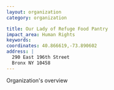 ```yaml
---
layout: organization
category: organization

title: Our Lady of Refuge Food Pantry
impact_area: Human Rights
keywords: 
coordinates: 40.866619,-73.890602
address: |
  290 East 196th Street
  Bronx NY 10458
---
```

Organization's overview
